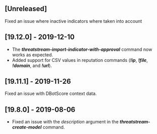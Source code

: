 ## [Unreleased]
Fixed an issue where inactive indicators where taken into account

## [19.12.0] - 2019-12-10
  - The ***threatstream-import-indicator-with-approval*** command now works as expected.
  - Added support for CSV values in reputation commands (***!ip***, ***!file***, ***!domain***, and ***!url***).

## [19.11.1] - 2019-11-26
Fixed an issue with DBotScore context data.

## [19.8.0] - 2019-08-06
  - Fixed an issue with the *description* argument in the ***threatstream-create-model*** command.
